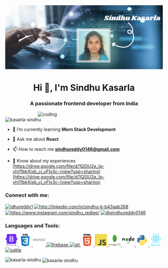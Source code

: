 ![logo](https://github.com/kasarla-sindhu/sindhu-kasarla/blob/main/git%20profile%20wallpaper.png)
<h1 align="center">Hi 👋, I'm Sindhu Kasarla</h1>
<h3 align="center">A passionate frontend developer from India</h3>
<img align="right" alt="coding" width="400" src="https://user-images.githubusercontent.com/59734313/157189039-c09b3e38-9f42-42c0-ab54-14f1574190a7.gif"/>

<p align="left"> <img src="https://komarev.com/ghpvc/?username=kasarla-sindhu&label=Profile%20views&color=0e75b6&style=flat" alt="kasarla-sindhu" /> </p>

- 🌱 I’m currently learning **Mern Stack Development**

- 💬 Ask me about **React**

- 📫 How to reach me **sindhureddy0146@gmail.com**

- 📄 Know about my experiences [https://drive.google.com/file/d/1QSlU2e_Ip-vhi11bkXjxb_cj_vFIx3c-/view?usp=sharing](https://drive.google.com/file/d/1QSlU2e_Ip-vhi11bkXjxb_cj_vFIx3c-/view?usp=sharing)

<h3 align="left">Connect with me:</h3>
<p align="left">
<a href="https://twitter.com/idhureddy1" target="blank"><img align="center" src="https://raw.githubusercontent.com/rahuldkjain/github-profile-readme-generator/master/src/images/icons/Social/twitter.svg" alt="idhureddy1" height="30" width="40" /></a>
<a href="https://linkedin.com/in/http://linkedin.com/in/sindhu-k-b43aab268" target="blank"><img align="center" src="https://raw.githubusercontent.com/rahuldkjain/github-profile-readme-generator/master/src/images/icons/Social/linked-in-alt.svg" alt="http://linkedin.com/in/sindhu-k-b43aab268" height="30" width="40" /></a>
<a href="https://instagram.com/https://www.instagram.com/sindhu_rediee/" target="blank"><img align="center" src="https://raw.githubusercontent.com/rahuldkjain/github-profile-readme-generator/master/src/images/icons/Social/instagram.svg" alt="https://www.instagram.com/sindhu_rediee/" height="30" width="40" /></a>
<a href="https://www.hackerrank.com/@sindhureddy0146" target="blank"><img align="center" src="https://raw.githubusercontent.com/rahuldkjain/github-profile-readme-generator/master/src/images/icons/Social/hackerrank.svg" alt="@sindhureddy0146" height="30" width="40" /></a>
</p>

<h3 align="left">Languages and Tools:</h3>
<p align="left"> <a href="https://getbootstrap.com" target="_blank" rel="noreferrer"> <img src="https://raw.githubusercontent.com/devicons/devicon/master/icons/bootstrap/bootstrap-plain-wordmark.svg" alt="bootstrap" width="40" height="40"/> </a> <a href="https://www.w3schools.com/css/" target="_blank" rel="noreferrer"> <img src="https://raw.githubusercontent.com/devicons/devicon/master/icons/css3/css3-original-wordmark.svg" alt="css3" width="40" height="40"/> </a> <a href="https://expressjs.com" target="_blank" rel="noreferrer"> <img src="https://raw.githubusercontent.com/devicons/devicon/master/icons/express/express-original-wordmark.svg" alt="express" width="40" height="40"/> </a> <a href="https://firebase.google.com/" target="_blank" rel="noreferrer"> <img src="https://www.vectorlogo.zone/logos/firebase/firebase-icon.svg" alt="firebase" width="40" height="40"/> </a> <a href="https://git-scm.com/" target="_blank" rel="noreferrer"> <img src="https://www.vectorlogo.zone/logos/git-scm/git-scm-icon.svg" alt="git" width="40" height="40"/> </a> <a href="https://www.w3.org/html/" target="_blank" rel="noreferrer"> <img src="https://raw.githubusercontent.com/devicons/devicon/master/icons/html5/html5-original-wordmark.svg" alt="html5" width="40" height="40"/> </a> <a href="https://developer.mozilla.org/en-US/docs/Web/JavaScript" target="_blank" rel="noreferrer"> <img src="https://raw.githubusercontent.com/devicons/devicon/master/icons/javascript/javascript-original.svg" alt="javascript" width="40" height="40"/> </a> <a href="https://www.mongodb.com/" target="_blank" rel="noreferrer"> <img src="https://raw.githubusercontent.com/devicons/devicon/master/icons/mongodb/mongodb-original-wordmark.svg" alt="mongodb" width="40" height="40"/> </a> <a href="https://nodejs.org" target="_blank" rel="noreferrer"> <img src="https://raw.githubusercontent.com/devicons/devicon/master/icons/nodejs/nodejs-original-wordmark.svg" alt="nodejs" width="40" height="40"/> </a> <a href="https://www.python.org" target="_blank" rel="noreferrer"> <img src="https://raw.githubusercontent.com/devicons/devicon/master/icons/python/python-original.svg" alt="python" width="40" height="40"/> </a> <a href="https://reactjs.org/" target="_blank" rel="noreferrer"> <img src="https://raw.githubusercontent.com/devicons/devicon/master/icons/react/react-original-wordmark.svg" alt="react" width="40" height="40"/> </a> <a href="https://www.sqlite.org/" target="_blank" rel="noreferrer"> <img src="https://www.vectorlogo.zone/logos/sqlite/sqlite-icon.svg" alt="sqlite" width="40" height="40"/> </a> </p>

<p><img align="left" src="https://github-readme-stats.vercel.app/api/top-langs?username=kasarla-sindhu&show_icons=true&locale=en&layout=compact" alt="kasarla-sindhu" /></p>

<p>&nbsp;<img align="center" src="https://github-readme-stats.vercel.app/api?username=kasarla-sindhu&show_icons=true&locale=en" alt="kasarla-sindhu" /></p>
